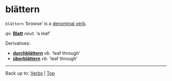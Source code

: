 # blättern

`blättern` ‘browse’ is a [denominal verb](../../denominalVerbs.md).

*qv.* **[Blatt](../../../nouns/b/bl/Blatt.md)** *neut.* ‘a leaf’

Derivatives:
- **[durchblättern](../../d/du/durchblaettern.md)** *vb.* ‘leaf through’
- **[überblättern](../../ue/ueb/ueberblaettern.md)** *vb.* ‘leaf through’

----

Back up to: [Verbs](../../index.md) | [Top](../../../index.md)
